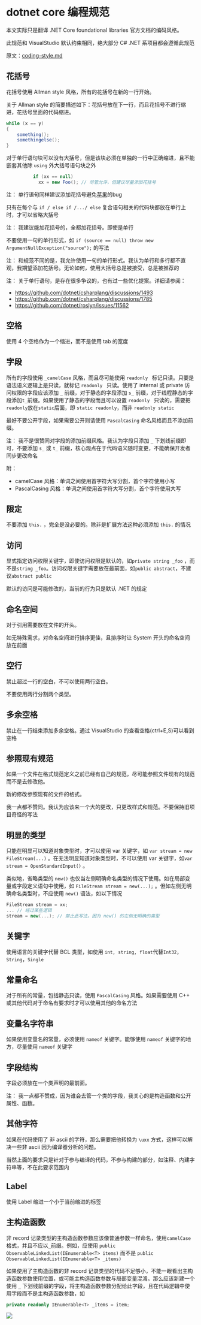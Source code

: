 # dotnet core 编程规范

本文实际只是翻译 .NET Core foundational libraries 官方文档的编码风格。

<!--more-->
<!-- CreateTime:2018/8/10 19:16:52 -->

此规范和 VisualStudio 默认约束相同，绝大部分 C# .NET 系项目都会遵循此规范
<!-- 在 [.NET Core foundational libraries](https://github.com/dotnet/runtime )项目使用的编程规范默认就是 VisualStudio 默认样式。 -->
原文：[coding-style.md](https://github.com/dotnet/runtime/blob/main/docs/coding-guidelines/coding-style.md )

## 花括号

花括号使用 Allman style 风格，所有的花括号在新的一行开始。

关于 Allman style 的简要描述如下：花括号放在下一行，而且花括号不进行缩进，花括号里面的代码缩进。

```csharp
while (x == y)
{
    something();
    somethingelse();
}
```

对于单行语句块可以没有大括号，但是该块必须在单独的一行中正确缩进，且不能嵌套其他除 `using` 外大括号语句块之外

```csharp
          if (xx == null)
            xx = new Foo(); // 尽管允许，但建议尽量添加花括号
```

注： 单行语句同样建议添加花括号避免[苹果](https://www.imperialviolet.org/2014/02/22/applebug.html )的bug

<!-- 如果不添加花括号，一定不要在嵌套时使用。 -->

只有在每个与 `if / else if /.../ else` 复合语句相关的代码块都放在单行上时，才可以省略大括号

注： 我建议能加花括号的，全都加花括号。即使是单行

不要使用一句的单行形式，如 `if (source == null) throw new ArgumentNullException("source");` 的写法

注： 和规范不同的是，我允许使用一句的单行形式。我认为单行和多行都不直观，我期望添加花括号。无论如何，使用大括号总是被接受，总是被推荐的

注： 关于单行语句，是存在很多争议的，也有过一些优化提案。详细请参阅：

- <https://github.com/dotnet/csharplang/discussions/1493>
- <https://github.com/dotnet/csharplang/discussions/1785>
- <https://github.com/dotnet/roslyn/issues/11562>

## 空格

使用 4 个空格作为一个缩进，而不是使用 tab 的宽度

## 字段

所有的字段使用 `_camelCase` 风格，而且尽可能使用 `readonly ` 标记只读。只要是语法语义逻辑上是只读，就标记 `readonly ` 只读。使用了 internal 或 private 访问权限的字段应该添加 `_` 前缀，对于静态的字段添加 `s_` 前缀，对于线程静态的字段添加`t_`前缀。如果使用了静态的字段而且可以设置 `readonly ` 只读的，需要把`readonly`放在`static`后面，即 `static readonly`，而非 `readonly static`

最好不要公开字段，如果需要公开则请使用 `PascalCasing` 命名风格而且不添加前缀。

注： 我不是很赞同对字段的添加前缀风格。我认为字段只添加 `_` 下划线前缀即可，不要添加 `s_` 或 `t_` 前缀，核心观点在于代码语义随时变更，不能确保开发者同步更改命名

附：

- camelCase 风格：单词之间使用首字符大写分割，首个字符使用小写
- PascalCasing 风格：单词之间使用首字符大写分割，首个字符使用大写

## 限定

不要添加 `this.` ，完全是没必要的。除非是扩展方法这种必须添加 `this.` 的情况

## 访问

显式指定访问权限关键字，即使访问权限是默认的，如`private string _foo` ，而不是`string _foo`。访问权限关键字需要放在最前面，如`public abstract`，不建议`abstract public`

默认的访问是可能修改的，当前的行为只是默认 .NET 的规定

## 命名空间

对于引用需要放在文件的开头。

如无特殊需求，对命名空间进行排序更佳，且排序时让 System 开头的命名空间放在前面

## 空行

禁止超过一行的空白，不可以使用两行空白。

不要使用两行分割两个类型。

## 多余空格

禁止在一行结束添加多余空格。通过 VisualStudio 的查看空格(ctrl+E,S)可以看到空格

## 参照现有规范

如果一个文件在格式规范定义之前已经有自己的规范，尽可能参照文件现有的规范而不是去修改他。

新的修改参照现有的文件的格式。

我一点都不赞同。我认为应该来一个大的更改，只更改样式和规范。不要保持旧项目奇怪的写法

## 明显的类型

只能在明显可以知道对象类型时，才可以使用 var 关键字，如 `var stream = new FileStream(...)`  。在无法明显知道对象类型时，不可以使用 var 关键字，如`var stream = OpenStandardInput()` 。

类似地，省略类型的 `new()` 也仅当左侧明确命名类型的情况下使用。如在局部变量或字段定义语句中使用，如 `FileStream stream = new(...);` 。但如左侧无明确命名类型时，不应使用 `new()` 语法，如以下情况

```csharp
FileStream stream = xx;
... // 经过某些逻辑
stream = new(...); // 禁止此写法。因为 new() 的左侧无明确的类型
```

## 关键字

使用语言的关键字代替 BCL 类型，如使用 `int, string, float`代替`Int32`，`String`，`Single`

## 常量命名

对于所有的常量，包括静态只读，使用 `PascalCasing` 风格。如果需要使用 C++ 或其他代码对于命名有要求时才可以使用其他的命名方法

## 变量名字符串

如果使用变量名的常量，必须使用 `nameof` 关键字。能够使用 `nameof` 关键字的地方，尽量使用 `nameof` 关键字

## 字段结构

字段必须放在一个类声明的最前面。

注： 我一点都不赞成，因为谁会去管一个类的字段，我关心的是构造函数和公开属性、函数。

## 其他字符

如果在代码使用了 非 ascii 的字符，那么需要把他转换为 `\uxx` 方式，这样可以解决一些非 ascii 因为编译器分析的问题。

当然上面的要求只是针对于参与编译的代码，不参与构建的部分，如注释、内建字符串等，不在此要求范围内

## Label

使用 Label 缩进一个小于当前缩进的标签

## 主构造函数

非 record 记录类型的主构造函数参数应该像普通参数一样命名，使用`camelCase`格式，并且不应以`_`前缀。例如，应使用 `public ObservableLinkedList(IEnumerable<T> items)` 而不是 `public ObservableLinkedList(IEnumerable<T> _items)`

如果使用了主构造函数的非 record 记录类型的代码不足够小，不能一眼看出主构造函数参数使用位置，或可能主构造函数参数与局部变量混淆。那么应该新建一个使用 `_` 下划线前缀的字段，将主构造函数参数分配给此字段，且在代码逻辑中使用字段而不是主构造函数参数，如

```csharp
private readonly IEnumerable<T> _items = item;
```

![](http://cdn.lindexi.site/lindexi%2F2018571237288065.jpg)